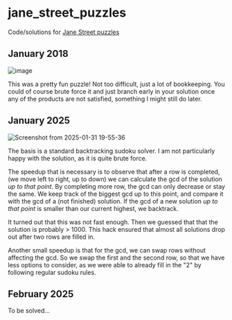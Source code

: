# jane_street_puzzles
Code/solutions for [Jane Street puzzles](https://www.janestreet.com/puzzles/archive/)

## January 2018
![image](https://github.com/user-attachments/assets/28c4feb5-eee0-44ed-92a1-2b704e79e3aa)

This was a pretty fun puzzle! Not too difficult, just a lot of bookkeeping. You could of course brute force
it and just branch early in your solution once any of the products are not satisfied, something I might 
still do later.

## January 2025
![Screenshot from 2025-01-31 19-55-36](https://github.com/user-attachments/assets/f80d0e95-3a3f-4ec4-ac94-83d66a60a726)

The basis is a standard backtracking sudoku solver. 
I am not particularly happy with the solution, as it is quite brute force.

The speedup that is necessary is to observe that after a row is completed, (we move left to right, up to down) we 
can calculate the gcd of the solution _up to that point_. By completing more row, the gcd can only decrease or 
stay the same. We keep track of the biggest gcd up to this point, and compare it with the gcd of a (not finished)
solution. If the gcd of a new solution _up to that point_ is smaller than our current highest, we backtrack.

It turned out that this was not fast enough. Then we guessed that that the solution is probably > 1000. This hack
ensured that almost all solutions drop out after two rows are filled in. 

Another small speedup is that for the gcd, we can swap rows without affecting the gcd. So we swap the first and the 
second row, so that we have less options to consider, as we were able to already fill in the "2" by following
regular sudoku rules.



## February 2025
To be solved...
